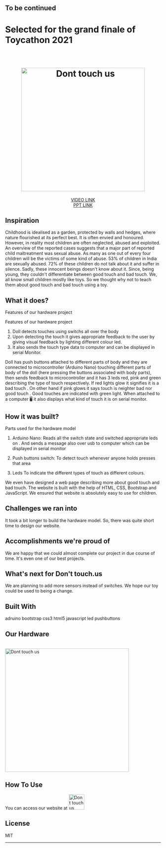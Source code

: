 <h2>To be continued</h2>
<h1>Selected for the grand finale of Toycathon 2021<h1>
<h1 align="center">
  <br>
  <a href="https://sushreesatarupa.github.io/Good-touch--Bad-touch/"><img src="https://github.com/Sushreesatarupa/Good-touch--Bad-touch/blob/main/assets/images/logo.png" alt="Dont touch us" width="400"></a>
  <br>
</h1>

<p align="center">
  <a href="https://youtu.be/TZodPAPkXdg">
    VIDEO LINK
  </a>
  <br>
  <a href=" ">
    PPT LINK
  </a>
  
</p>


## Inspiration
Childhood is idealised as a garden, protected by walls and hedges, where nature flourished at its perfect best. It is often envied and honoured. However, in reality most children are often neglected, abused and exploited. An overview of the reported cases suggests that a major part of reported child maltreatment was sexual abuse. As many as one out of every four children will be the victims of some kind of abuse. 53% of children in India are sexually abused. 72% of these children do not talk about it and suffer in silence. Sadly, these innocent beings doesn't know about it. Since, being young, they couldn't differentiate between good touch and bad touch. We, all know small children mostly like toys. So we thought why not to teach them about good touch and bad touch using a toy.

## What it does?
Features of our hardware project

Features of our hardware project
1. Doll detects touches using switchs all over the body 
2. Upon detecting the touch it gives appropriate feedback to the user by giving visual feedback by lighting different colour led.
3. It also sends the touch type data to computer and can be displayed in serial Monitor.

Doll has push buttons attached to different parts of body and they are connected to microcontroller (Arduino Nano) touching different parts of body of the doll (here pressing the buttons associated with body parts), then sends feedback to microcontroller and it has 3 leds red, pink and green describing the type of touch respectively. 
If red lights glow it signifies it is a bad touch .
On other hand if pink glows it says touch is neighter bad nor good touch .
Good touches are indicated with green light.
When attached to a computer 🖥️ it also displays what kind of touch it is on serial monitor.


## How it was built?

Parts used for the hardware model
1. Arduino Nano:
Reads all the switch state and switched appropriate leds on . And sends a message also over usb to computer which can be displayed in serial  monitor

2. Push buttons switch:
 To detect touch whenever anyone holds presses that area

3. Leds
To indicate the different types of touch as different colours.

We even have designed a web page describing more about good touch and bad touch. The website is built with the help of HTML, CSS, Bootstrap and JavaScript. We ensured that website is absolutely easy to use for children.


## Challenges we ran into
It took a bit longer to build the hardware model. So, there was quite short time to design our website.

## Accomplishments we're proud of
We are happy that we could almost complete our project in due course of time. It's even one of our best projects.

## What's next for Don't touch.us
We are planning to add more sensors instead of switches. We hope our toy could be used to being a change.

## Built With
adruino
bootstrap
css3
html5
javascript
led
pushbuttons

## Our Hardware
<br>
  <a href="https://https://sushreesatarupa.github.io/Good-touch--Bad-touch/"><img src="https://github.com/Sushreesatarupa/Good-touch--Bad-touch/blob/main/assets/images/1.jpg" alt="Dont touch us" width="400"></a>
  <br>
  
## How To Use

You can access our website at <a href="https://sushreesatarupa.github.io/Good-touch--Bad-touch/"><img src="https://github.com/Sushreesatarupa/Good-touch--Bad-touch/blob/main/assets/images/logo.png" alt="Dont touch us" width="50"></a>

## License

MIT

---
